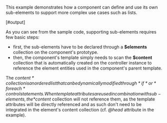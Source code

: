 This example demonstrates how a component can define and use its own sub-elements to support more complex use cases such as lists.

[#output]

As you can see from the sample code, supporting sub-elements requires few basic steps:

 - first, the sub-elements have to be declared through a **$elements** collection on the component's prototype.
 - then, the component's template simply needs to scan the **$content** collection that is automatically created on the controller instance to reference the element entities used in the component's parent template.

The *$content* collection is an ordered list that can be dynamically modified through *{if}* or *{foreach}* control statements. When template attributes are used in combination with sub-elements, the *$content* collection will not reference them, as the template attributes will be directly referenced and as such don't need to be integrated in the element's content collection (cf. *@head* attribute in the example).
